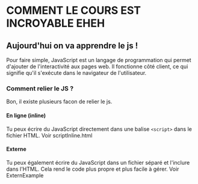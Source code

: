 # COMMENT LE COURS EST INCROYABLE EHEH

## Aujourd'hui on va apprendre le js !
Pour faire simple, JavaScript est un langage de programmation qui permet d'ajouter de l'interactivité aux pages web. Il fonctionne côté client, ce qui signifie qu'il s'exécute dans le navigateur de l'utilisateur.

### Comment relier le JS ?
Bon, il existe plusieurs facon de relier le js. 

#### En ligne (inline)
Tu peux écrire du JavaScript directement dans une balise `<script>` dans le fichier HTML.
Voir scriptInline.html

#### Externe
Tu peux également écrire du JavaScript dans un fichier séparé et l'inclure dans l'HTML. Cela rend le code plus propre et plus facile à gérer.
Voir ExternExample